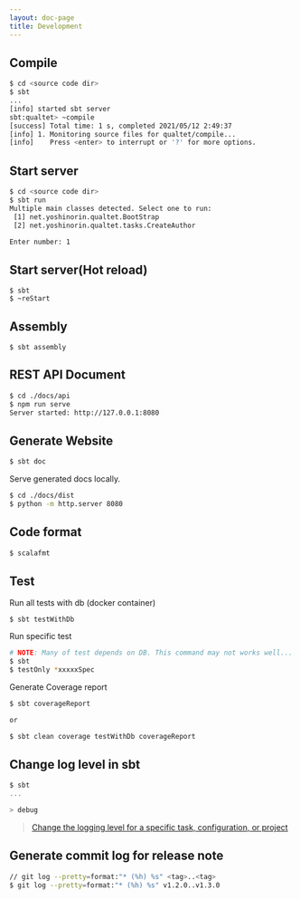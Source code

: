 ```yaml
---
layout: doc-page
title: Development
---
```


## Compile

```sh
$ cd <source code dir>
$ sbt
...
[info] started sbt server
sbt:qualtet> ~compile
[success] Total time: 1 s, completed 2021/05/12 2:49:37
[info] 1. Monitoring source files for qualtet/compile...
[info]    Press <enter> to interrupt or '?' for more options.
```

## Start server

```sh
$ cd <source code dir>
$ sbt run
Multiple main classes detected. Select one to run:
 [1] net.yoshinorin.qualtet.BootStrap
 [2] net.yoshinorin.qualtet.tasks.CreateAuthor

Enter number: 1
```

## Start server(Hot reload)

```
$ sbt
$ ~reStart
```

## Assembly

```
$ sbt assembly
```

## REST API Document

```sh
$ cd ./docs/api
$ npm run serve
Server started: http://127.0.0.1:8080
```

## Generate Website

```sh
$ sbt doc
```

Serve generated docs locally.

```sh
$ cd ./docs/dist
$ python -m http.server 8080
```

## Code format

```sh
$ scalafmt
```

## Test

Run all tests with db (docker container)

```
$ sbt testWithDb
```

Run specific test

```sh
# NOTE: Many of test depends on DB. This command may not works well...
$ sbt
$ testOnly *xxxxxSpec
```

Generate Coverage report

```sh
$ sbt coverageReport

or

$ sbt clean coverage testWithDb coverageReport
```

## Change log level in sbt

```scala
$ sbt
...

> debug
```

> [Change the logging level for a specific task, configuration, or project](https://www.scala-sbt.org/1.x/docs/Howto-Logging.html#Change+the+logging+level+for+a+specific+task%2C+configuration%2C+or+project)

## Generate commit log for release note

```sh
// git log --pretty=format:"* (%h) %s" <tag>..<tag>
$ git log --pretty=format:"* (%h) %s" v1.2.0..v1.3.0
```
